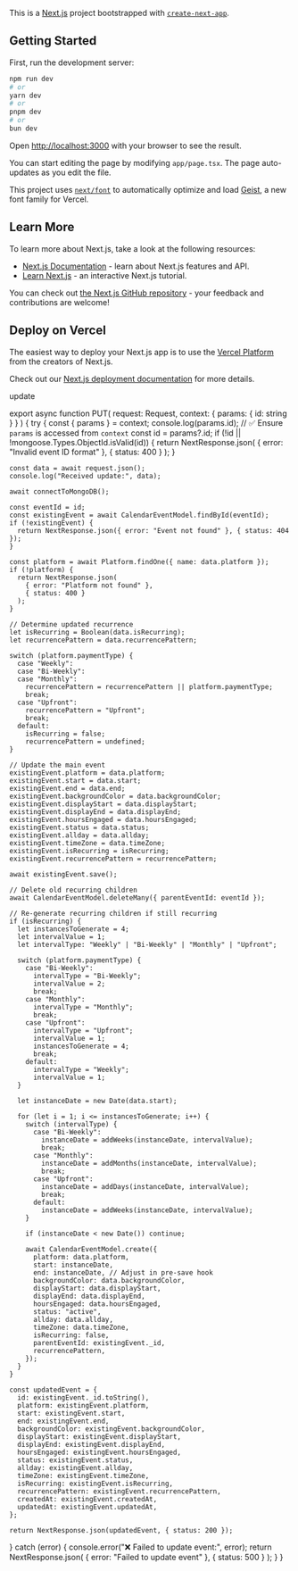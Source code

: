 This is a [Next.js](https://nextjs.org) project bootstrapped with [`create-next-app`](https://nextjs.org/docs/app/api-reference/cli/create-next-app).

## Getting Started

First, run the development server:

```bash
npm run dev
# or
yarn dev
# or
pnpm dev
# or
bun dev
```

Open [http://localhost:3000](http://localhost:3000) with your browser to see the result.

You can start editing the page by modifying `app/page.tsx`. The page auto-updates as you edit the file.

This project uses [`next/font`](https://nextjs.org/docs/app/building-your-application/optimizing/fonts) to automatically optimize and load [Geist](https://vercel.com/font), a new font family for Vercel.

## Learn More

To learn more about Next.js, take a look at the following resources:

- [Next.js Documentation](https://nextjs.org/docs) - learn about Next.js features and API.
- [Learn Next.js](https://nextjs.org/learn) - an interactive Next.js tutorial.

You can check out [the Next.js GitHub repository](https://github.com/vercel/next.js) - your feedback and contributions are welcome!

## Deploy on Vercel

The easiest way to deploy your Next.js app is to use the [Vercel Platform](https://vercel.com/new?utm_medium=default-template&filter=next.js&utm_source=create-next-app&utm_campaign=create-next-app-readme) from the creators of Next.js.

Check out our [Next.js deployment documentation](https://nextjs.org/docs/app/building-your-application/deploying) for more details.

update

export async function PUT(
request: Request,
context: { params: { id: string } }
) {
try {
const { params } = context;
console.log(params.id); // ✅ Ensure `params` is accessed from `context`
const id = params?.id;
if (!id || !mongoose.Types.ObjectId.isValid(id)) {
return NextResponse.json(
{ error: "Invalid event ID format" },
{ status: 400 }
);
}

    const data = await request.json();
    console.log("Received update:", data);

    await connectToMongoDB();

    const eventId = id;
    const existingEvent = await CalendarEventModel.findById(eventId);
    if (!existingEvent) {
      return NextResponse.json({ error: "Event not found" }, { status: 404 });
    }

    const platform = await Platform.findOne({ name: data.platform });
    if (!platform) {
      return NextResponse.json(
        { error: "Platform not found" },
        { status: 400 }
      );
    }

    // Determine updated recurrence
    let isRecurring = Boolean(data.isRecurring);
    let recurrencePattern = data.recurrencePattern;

    switch (platform.paymentType) {
      case "Weekly":
      case "Bi-Weekly":
      case "Monthly":
        recurrencePattern = recurrencePattern || platform.paymentType;
        break;
      case "Upfront":
        recurrencePattern = "Upfront";
        break;
      default:
        isRecurring = false;
        recurrencePattern = undefined;
    }

    // Update the main event
    existingEvent.platform = data.platform;
    existingEvent.start = data.start;
    existingEvent.end = data.end;
    existingEvent.backgroundColor = data.backgroundColor;
    existingEvent.displayStart = data.displayStart;
    existingEvent.displayEnd = data.displayEnd;
    existingEvent.hoursEngaged = data.hoursEngaged;
    existingEvent.status = data.status;
    existingEvent.allday = data.allday;
    existingEvent.timeZone = data.timeZone;
    existingEvent.isRecurring = isRecurring;
    existingEvent.recurrencePattern = recurrencePattern;

    await existingEvent.save();

    // Delete old recurring children
    await CalendarEventModel.deleteMany({ parentEventId: eventId });

    // Re-generate recurring children if still recurring
    if (isRecurring) {
      let instancesToGenerate = 4;
      let intervalValue = 1;
      let intervalType: "Weekly" | "Bi-Weekly" | "Monthly" | "Upfront";

      switch (platform.paymentType) {
        case "Bi-Weekly":
          intervalType = "Bi-Weekly";
          intervalValue = 2;
          break;
        case "Monthly":
          intervalType = "Monthly";
          break;
        case "Upfront":
          intervalType = "Upfront";
          intervalValue = 1;
          instancesToGenerate = 4;
          break;
        default:
          intervalType = "Weekly";
          intervalValue = 1;
      }

      let instanceDate = new Date(data.start);

      for (let i = 1; i <= instancesToGenerate; i++) {
        switch (intervalType) {
          case "Bi-Weekly":
            instanceDate = addWeeks(instanceDate, intervalValue);
            break;
          case "Monthly":
            instanceDate = addMonths(instanceDate, intervalValue);
            break;
          case "Upfront":
            instanceDate = addDays(instanceDate, intervalValue);
            break;
          default:
            instanceDate = addWeeks(instanceDate, intervalValue);
        }

        if (instanceDate < new Date()) continue;

        await CalendarEventModel.create({
          platform: data.platform,
          start: instanceDate,
          end: instanceDate, // Adjust in pre-save hook
          backgroundColor: data.backgroundColor,
          displayStart: data.displayStart,
          displayEnd: data.displayEnd,
          hoursEngaged: data.hoursEngaged,
          status: "active",
          allday: data.allday,
          timeZone: data.timeZone,
          isRecurring: false,
          parentEventId: existingEvent._id,
          recurrencePattern,
        });
      }
    }

    const updatedEvent = {
      id: existingEvent._id.toString(),
      platform: existingEvent.platform,
      start: existingEvent.start,
      end: existingEvent.end,
      backgroundColor: existingEvent.backgroundColor,
      displayStart: existingEvent.displayStart,
      displayEnd: existingEvent.displayEnd,
      hoursEngaged: existingEvent.hoursEngaged,
      status: existingEvent.status,
      allday: existingEvent.allday,
      timeZone: existingEvent.timeZone,
      isRecurring: existingEvent.isRecurring,
      recurrencePattern: existingEvent.recurrencePattern,
      createdAt: existingEvent.createdAt,
      updatedAt: existingEvent.updatedAt,
    };

    return NextResponse.json(updatedEvent, { status: 200 });

} catch (error) {
console.error("❌ Failed to update event:", error);
return NextResponse.json(
{ error: "Failed to update event" },
{ status: 500 }
);
}
}
